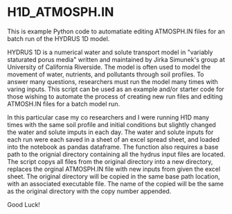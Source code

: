 # H1D_ATMOSPH.IN

This is example Python code to automatiate editing ATMOSPH.IN files for an batch run of the HYDRUS 1D model. 

HYDRUS 1D is a numerical water and solute transport model in "variably staturated porus media" written and maintained by Jirka Simunek's group at University of California Riverside. The model is often used to model the movement of water, nutrients, and pollutants through soil profiles. To answer many questions, researchers must run the model many times with varing inputs. This script can be used as an example and/or starter code for those wishing to automate the process of creating new run files and editing ATMOSH.IN files for a batch model run. 

In this particular case my co researchers and I were running H1D many times with the same soil profile and initial conditions but slightly changed the water and solute imputs in each day. The water and solute inputs for each run were each saved in a sheet of an excel spread sheet, and loaded into the notebook as pandas dataframe. The function also requires a base path to the orignial directory containing all the hydrus input files are located. The script copys all files from the original directory into a new directory, replaces the orginal ATMOSPH.IN file with new inputs from given the excel sheet. The original directory will be copied in the same base path location, with an associated executable file. The name of the copied will be the same as the original directory with the copy number appended.

Good Luck!
